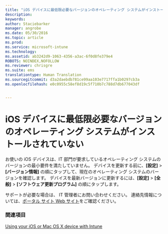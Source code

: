 ```yaml
---
title: "iOS デバイスに最低限必要なバージョンのオペレーティング システムがインストールされていない | Microsoft Intune"
description: 
keywords: 
author: Staciebarker
manager: angrobe
ms.date: 05/30/2016
ms.topic: article
ms.prod: 
ms.service: microsoft-intune
ms.technology: 
ms.assetid: ab3242d9-1063-4356-a3ac-6f0d8fe379e4
ROBOTS: NOINDEX,NOFOLLOW
ms.reviewer: chrisgre
ms.suite: ems
translationtype: Human Translation
ms.sourcegitcommit: d3a2daebdb781ce99aa103e7717ffa1b0297cb3a
ms.openlocfilehash: e0c0955c58ef8d19c5f710b7c788d7db677043df


---
```



# iOS デバイスに最低限必要なバージョンのオペレーティング システムがインストールされていない

お使いの iOS デバイスは、IT 部門が要求しているオペレーティング システムのバージョンの最小要件を満たしていません。  デバイスを更新する前に、**[設定]** &gt; **[バージョン情報]** の順にタップして、現在のオペレーティング システムのバージョンを確認します。 デバイスを最新バージョンに更新するには、**[設定]** &gt; **[全般]** &gt; **[ソフトウェア更新プログラム]** の順にタップします。

サポートが必要な場合は、 IT 管理者にお問い合わせください。 連絡先情報については、[ポータル サイト Web サイト](http://portal.manage.microsoft.com)をご確認ください。

### 関連項目
[Using your iOS or Mac OS X device with Intune](using-your-ios-or-mac-os-x-device-with-intune.md)



<!--HONumber=Aug16_HO4-->


